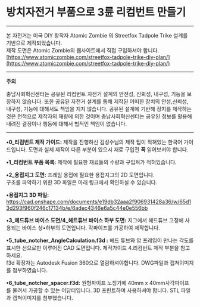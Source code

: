 # 방치자전거 부품으로 3륜 리컴번트 만들기
___
본 자전거는 미국 DIY 창작자 Atomic Zombie 의 Streetfox Tadpole Trike 설계를 기반으로 제작되었습니다.  
제작 도면은 Atomic Zombie의 웹사이트에서 직접 구입하셔야 합니다.  
[https://www.atomiczombie.com/streetfox-tadpole-trike-diy-plan/](https://www.atomiczombie.com/streetfox-tadpole-trike-diy-plan/)  
___
**주의**

충남사회혁신센터는 공유된 리컴번트 자전거 설계의 안전성, 신뢰성, 내구성, 기능을 보장하지 않습니다. 또한 공유된 자전거 설계를 통해 제작된 어떠한 장치의 안성,신뢰성, 내구성, 기능에 대해서도 책임을 지지 않습니다. 공유된 설계에 기반해 장치를 제작하는 것은 전적으로 제작자의 재량에 의한 것이며 충남사회혁신센터는 공유된 정보를 활용해 내려진 결정이나 행동에 대해서 법적인 책임이 없습니다. 
___

**•0_리컴번트 제작 가이드:** 제작을 진행하신 김성수님의 제작 팁이 적혀있는 한국어 가이드입니다. 도면과 실제 제작이 다른 부분이 있으시 재료 구입전 **꼭** 읽어보셔야 합니다. 

**•1_리컴번트 부품 목록:** 제작에 필요한 재료들의 수량과 구입처가 적혀있습니다.  

**•2_용접지그 도면:** 프레임 용접에 필요한 용접지그의 2D 도면입니다.  
구조를 파악하기 위한 3D 파일은 아래 링크에서 확인하실 수 있습니다.  

**•용접지그 3D 파일:** https://cad.onshape.com/documents/e19db32aaa2f906931428a36/w/65d13d293f960f246c17134b/e/6adec4346e6a5c44e0e556bb

**•3_헤드튜브 바이스 도면/4_헤트튜브 바이스 하부 도면:** 지그에서 헤드튜브 고정에 사용되는 바이스 상•하부의 도면입니다. 각파이프를 가공하여 제작합니다.  

**•5_tube_notcher_AngleCalculation.f3d :**  헤드 튜브와 암 프레임이 만나는 각도를 표시한 선으로만 이루어진 CAD 도면입니다. 제작가이드 4.리컴번트 제작 부분을 참고하세요.  
 f3d 확장자는 Autodesk Fusion 360으로 열람하셔야합니다. DWG파일과 캡쳐이미지를 첨부하였습니다.  

**•6_tube_notcher_spacer.f3d:** 원형파이프 노칭기에 40mm x 40mm사각파이프를 물려서 가공할 수 있는 어답터입니다. 3D 프린트하여 사용하셔야 합니다. STL 파일과 캡쳐이미지를 첨부했습니다.  




